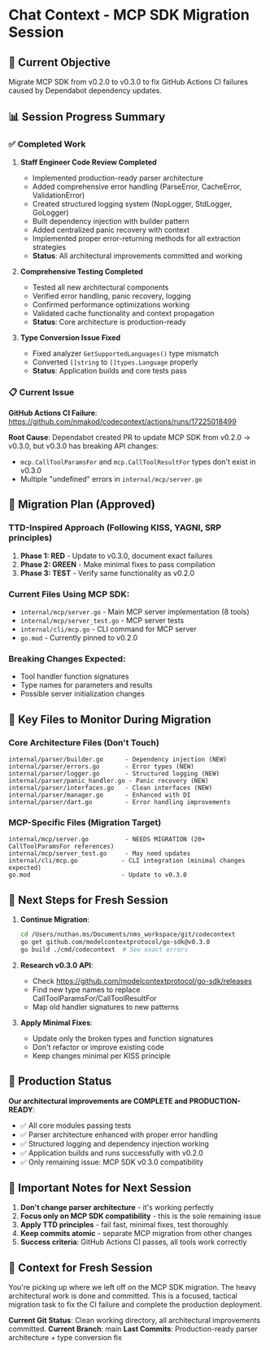 # Chat Context - MCP SDK Migration Session

## 🎯 **Current Objective**
Migrate MCP SDK from v0.2.0 to v0.3.0 to fix GitHub Actions CI failures caused by Dependabot dependency updates.

## 📊 **Session Progress Summary**

### ✅ **Completed Work**
1. **Staff Engineer Code Review Completed**
   - Implemented production-ready parser architecture
   - Added comprehensive error handling (ParseError, CacheError, ValidationError)
   - Created structured logging system (NopLogger, StdLogger, GoLogger)
   - Built dependency injection with builder pattern
   - Added centralized panic recovery with context
   - Implemented proper error-returning methods for all extraction strategies
   - **Status**: All architectural improvements committed and working

2. **Comprehensive Testing Completed**
   - Tested all new architectural components
   - Verified error handling, panic recovery, logging
   - Confirmed performance optimizations working
   - Validated cache functionality and context propagation
   - **Status**: Core architecture is production-ready

3. **Type Conversion Issue Fixed**
   - Fixed analyzer `GetSupportedLanguages()` type mismatch
   - Converted `[]string` to `[]types.Language` properly
   - **Status**: Application builds and core tests pass

### 📋 **Current Issue**
**GitHub Actions CI Failure**: https://github.com/nmakod/codecontext/actions/runs/17225018499

**Root Cause**: Dependabot created PR to update MCP SDK from v0.2.0 → v0.3.0, but v0.3.0 has breaking API changes:
- `mcp.CallToolParamsFor` and `mcp.CallToolResultFor` types don't exist in v0.3.0
- Multiple "undefined" errors in `internal/mcp/server.go` 

## 🔧 **Migration Plan (Approved)**

### **TTD-Inspired Approach** (Following KISS, YAGNI, SRP principles)
1. **Phase 1: RED** - Update to v0.3.0, document exact failures
2. **Phase 2: GREEN** - Make minimal fixes to pass compilation  
3. **Phase 3: TEST** - Verify same functionality as v0.2.0

### **Current Files Using MCP SDK:**
- `internal/mcp/server.go` - Main MCP server implementation (8 tools)
- `internal/mcp/server_test.go` - MCP server tests
- `internal/cli/mcp.go` - CLI command for MCP server
- `go.mod` - Currently pinned to v0.2.0

### **Breaking Changes Expected:**
- Tool handler function signatures
- Type names for parameters and results
- Possible server initialization changes

## 📂 **Key Files to Monitor During Migration**

### **Core Architecture Files (Don't Touch)**
```
internal/parser/builder.go      - Dependency injection (NEW)
internal/parser/errors.go       - Error types (NEW)
internal/parser/logger.go       - Structured logging (NEW)
internal/parser/panic_handler.go - Panic recovery (NEW)
internal/parser/interfaces.go   - Clean interfaces (NEW)
internal/parser/manager.go      - Enhanced with DI
internal/parser/dart.go         - Error handling improvements
```

### **MCP-Specific Files (Migration Target)**
```
internal/mcp/server.go          - NEEDS MIGRATION (20+ CallToolParamsFor references)
internal/mcp/server_test.go     - May need updates
internal/cli/mcp.go            - CLI integration (minimal changes expected)
go.mod                         - Update to v0.3.0
```

## 🎯 **Next Steps for Fresh Session**

1. **Continue Migration**:
   ```bash
   cd /Users/nuthan.ms/Documents/nms_workspace/git/codecontext
   go get github.com/modelcontextprotocol/go-sdk@v0.3.0
   go build ./cmd/codecontext  # See exact errors
   ```

2. **Research v0.3.0 API**:
   - Check https://github.com/modelcontextprotocol/go-sdk/releases
   - Find new type names to replace CallToolParamsFor/CallToolResultFor
   - Map old handler signatures to new patterns

3. **Apply Minimal Fixes**:
   - Update only the broken types and function signatures
   - Don't refactor or improve existing code
   - Keep changes minimal per KISS principle

## 🚀 **Production Status**
**Our architectural improvements are COMPLETE and PRODUCTION-READY**:
- ✅ All core modules passing tests
- ✅ Parser architecture enhanced with proper error handling
- ✅ Structured logging and dependency injection working
- ✅ Application builds and runs successfully with v0.2.0
- ✅ Only remaining issue: MCP SDK v0.3.0 compatibility

## 📝 **Important Notes for Next Session**
1. **Don't change parser architecture** - it's working perfectly
2. **Focus only on MCP SDK compatibility** - this is the sole remaining issue
3. **Apply TTD principles** - fail fast, minimal fixes, test thoroughly
4. **Keep commits atomic** - separate MCP migration from other changes
5. **Success criteria**: GitHub Actions CI passes, all tools work correctly

## 🎯 **Context for Fresh Session**
You're picking up where we left off on the MCP SDK migration. The heavy architectural work is done and committed. This is a focused, tactical migration task to fix the CI failure and complete the production deployment.

**Current Git Status**: Clean working directory, all architectural improvements committed.
**Current Branch**: main
**Last Commits**: Production-ready parser architecture + type conversion fix